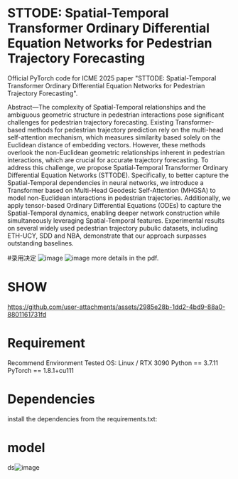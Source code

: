 # STTODE: Spatial-Temporal Transformer Ordinary Differential Equation Networks for Pedestrian Trajectory Forecasting
Official PyTorch code for ICME 2025 paper "STTODE: Spatial-Temporal Transformer Ordinary Differential Equation Networks for Pedestrian Trajectory Forecasting".


Abstract—The complexity of Spatial-Temporal relationships and the ambiguous geometric structure in pedestrian interactions pose significant challenges for pedestrian trajectory forecasting. Existing Transformer-based methods for pedestrian trajectory prediction rely on the multi-head self-attention mechanism, which measures similarity based solely on the Euclidean distance of embedding vectors. However, these methods overlook the non-Euclidean geometric relationships inherent in pedestrian interactions, which are crucial for accurate trajectory forecasting. To address this challenge, we propose Spatial-Temporal Transformer Ordinary Differential Equation Networks (STTODE). Specifically, to better capture the Spatial-Temporal dependencies in neural networks, we introduce a Transformer based on Multi-Head Geodesic Self-Attention (MHGSA) to model non-Euclidean interactions in pedestrian trajectories. Additionally, we apply tensor-based Ordinary Differential Equations (ODEs) to capture the Spatial-Temporal dynamics, enabling deeper network construction while simultaneously leveraging Spatial-Temporal features. Experimental results on several widely used pedestrian trajectory pubulic datasets, including ETH-UCY, SDD and NBA, demonstrate that our approach surpasses outstanding baselines. 

#录用决定
![image](https://github.com/user-attachments/assets/223172c1-17e6-48bd-884a-0e27e67ace4d)
![image](https://github.com/user-attachments/assets/be24bc06-12e9-4b11-8eeb-eddcc19418ca)
more details in the pdf.
# SHOW


https://github.com/user-attachments/assets/2985e28b-1dd2-4bd9-88a0-8801161731fd


# Requirement
Recommend Environment
Tested OS: Linux / RTX 3090
Python == 3.7.11
PyTorch == 1.8.1+cu111

# Dependencies
install the dependencies from the requirements.txt:



# model
ds![image](https://github.com/user-attachments/assets/df1c4e8f-e561-42f4-a724-d8fd8e257aeb)


